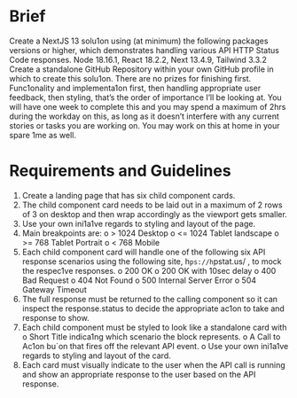 # Brief

Create a NextJS 13 solu1on using (at minimum) the following packages versions or higher, which demonstrates
handling various API HTTP Status Code responses.
Node 18.16.1, React 18.2.2, Next 13.4.9, Tailwind 3.3.2
Create a standalone GitHub Repository within your own GitHub profile in which to create this solu1on.
There are no prizes for finishing first. Func1onality and implementa1on first, then handling appropriate user
feedback, then styling, that’s the order of importance I’ll be looking at.
You will have one week to complete this and you may spend a maximum of 2hrs during the workday on this, as
long as it doesn’t interfere with any current stories or tasks you are working on. You may work on this at home
in your spare 1me as well.

# Requirements and Guidelines

1. Create a landing page that has six child component cards.
2. The child component card needs to be laid out in a maximum of 2 rows of 3 on desktop and then wrap
   accordingly as the viewport gets smaller.
3. Use your own ini1a1ve regards to styling and layout of the page.
4. Main breakpoints are:
   o > 1024 Desktop
   o <= 1024 Tablet landscape
   o >= 768 Tablet Portrait
   o < 768 Mobile
5. Each child component card will handle one of the following six API response scenarios using the
   following site, h`ps://h`pstat.us/ , to mock the respec1ve responses.
   o 200 OK
   o 200 OK with 10sec delay
   o 400 Bad Request
   o 404 Not Found
   o 500 Internal Server Error
   o 504 Gateway Timeout
6. The full response must be returned to the calling component so it can inspect the response.status to
   decide the appropriate ac1on to take and response to show.
7. Each child component must be styled to look like a standalone card with
   o Short Title indica1ng which scenario the block represents.
   o A Call to Ac1on bu`on that fires off the relevant API event.
   o Use your own ini1a1ve regards to styling and layout of the card.
8. Each card must visually indicate to the user when the API call is running and show an appropriate
   response to the user based on the API response.
